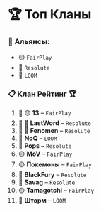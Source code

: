 # 🏆 **Топ Кланы**

### 🌟 **Альянсы:**  
- 🟡 `FairPlay` 
- 🔴 `Resolute`  
- 🔵 `LOOM`

### 📋 **Клан Рейтинг** 🏆  
1. 🥇 🟡 **13** – `FairPlay`  
2. 🥈 🔴 **LastWord** – `Resolute`  
3. 🥉 🔴 **Fenomen** – `Resolute`  
4. 🔵 **NoQ** – `LOOM`  
5. 🔴 **Pops** – `Resolute`  
6. 🟡 **MoV** – `FairPlay`  
7. 🟡 **Покемоны** – `FairPlay`  
8. 🔴 **BlackFury** – `Resolute`  
9. 🔴 **Savag** – `Resolute`  
10. 🟡 **Tamagotchi** – `FairPlay`  
11. 🔵 **Шторм** – `LOOM`  
